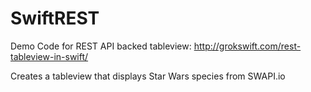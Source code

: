 # SwiftREST
Demo Code for REST API backed tableview: http://grokswift.com/rest-tableview-in-swift/

Creates a tableview that displays Star Wars species from SWAPI.io
